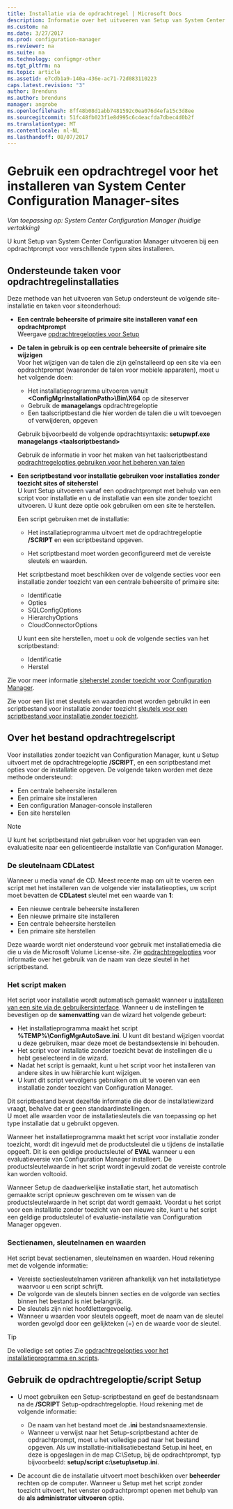 ```yaml
---
title: Installatie via de opdrachtregel | Microsoft Docs
description: Informatie over het uitvoeren van Setup van System Center Configuration Manager bij een opdrachtprompt voor een verscheidenheid aan site-installaties.
ms.custom: na
ms.date: 3/27/2017
ms.prod: configuration-manager
ms.reviewer: na
ms.suite: na
ms.technology: configmgr-other
ms.tgt_pltfrm: na
ms.topic: article
ms.assetid: e7cdb1a9-140a-436e-ac71-72d083110223
caps.latest.revision: "3"
author: Brenduns
ms.author: brenduns
manager: angrobe
ms.openlocfilehash: 8ff48b08d1abb7481592c0ea076d4efa15c3d8ee
ms.sourcegitcommit: 51fc48fb023f1e8d995c6c4eacfda7dbec4d0b2f
ms.translationtype: MT
ms.contentlocale: nl-NL
ms.lasthandoff: 08/07/2017
---
```

# <a name="use-a-command-line-to-install-system-center-configuration-manager-sites"></a>Gebruik een opdrachtregel voor het installeren van System Center Configuration Manager-sites

*Van toepassing op: System Center Configuration Manager (huidige vertakking)*

 U kunt Setup van System Center Configuration Manager uitvoeren bij een opdrachtprompt voor verschillende typen sites installeren.

## <a name="supported-tasks-for-command-line-installations"></a>Ondersteunde taken voor opdrachtregelinstallaties
 Deze methode van het uitvoeren van Setup ondersteunt de volgende site-installatie en taken voor siteonderhoud:

-   **Een centrale beheersite of primaire site installeren vanaf een opdrachtprompt**  
  Weergave [opdrachtregelopties voor Setup](../../../../core/servers/deploy/install/command-line-options-for-setup.md)

-  **De talen in gebruik is op een centrale beheersite of primaire site wijzigen**  
    Voor het wijzigen van de talen die zijn geïnstalleerd op een site via een opdrachtprompt (waaronder de talen voor mobiele apparaten), moet u het volgende doen:  

     -   Het installatieprogramma uitvoeren vanuit  **&lt;ConfigMgrInstallationPath\>\Bin\X64** op de siteserver
     -   Gebruik de **managelangs** opdrachtregeloptie
     -   Een taalscriptbestand die hier worden de talen die u wilt toevoegen of verwijderen, opgeven  

    Gebruik bijvoorbeeld de volgende opdrachtsyntaxis: **setupwpf.exe managelangs &lt;taalscriptbestand\>**  

    Gebruik de informatie in voor het maken van het taalscriptbestand [opdrachtregelopties gebruiken voor het beheren van talen](../../../../core/servers/deploy/install/command-line-options-for-setup.md#bkmk_Lang)  

-  **Een scriptbestand voor installatie gebruiken voor installaties zonder toezicht sites of siteherstel**  
    U kunt Setup uitvoeren vanaf een opdrachtprompt met behulp van een script voor installatie en u de installatie van een site zonder toezicht uitvoeren. U kunt deze optie ook gebruiken om een site te herstellen.    

    Een script gebruiken met de installatie:  

    -   Het installatieprogramma uitvoert met de opdrachtregeloptie **/SCRIPT** en een scriptbestand opgeven.  

    -   Het scriptbestand moet worden geconfigureerd met de vereiste sleutels en waarden.  

    Het scriptbestand moet beschikken over de volgende secties voor een installatie zonder toezicht van een centrale beheersite of primaire site:  

    -   Identificatie    
    -   Opties    
    -   SQLConfigOptions    
      -   HierarchyOptions    
    -   CloudConnectorOptions   

    U kunt een site herstellen, moet u ook de volgende secties van het scriptbestand:  

    -   Identificatie  
    -   Herstel

Zie voor meer informatie [siteherstel zonder toezicht voor Configuration Manager](/sccm/protect/understand/unattended-recovery).  

Zie voor een lijst met sleutels en waarden moet worden gebruikt in een scriptbestand voor installatie zonder toezicht [sleutels voor een scriptbestand voor installatie zonder toezicht](../../../../core/servers/deploy/install/command-line-options-for-setup.md#bkmk_Unattended).  

## <a name="about-the-command-line-script-file"></a>Over het bestand opdrachtregelscript  
 Voor installaties zonder toezicht van Configuration Manager, kunt u Setup uitvoert met de opdrachtregeloptie **/SCRIPT**, en een scriptbestand met opties voor de installatie opgeven. De volgende taken worden met deze methode ondersteund:  

-   Een centrale beheersite installeren  
-   Een primaire site installeren  
-   Een configuration Manager-console installeren  
-   Een site herstellen  

> [!NOTE]  
>  U kunt het scriptbestand niet gebruiken voor het upgraden van een evaluatiesite naar een gelicentieerde installatie van Configuration Manager.  

### <a name="the-cdlatest-key-name"></a>De sleutelnaam CDLatest
Wanneer u media vanaf de CD. Meest recente map om uit te voeren een script met het installeren van de volgende vier installatieopties, uw script moet bevatten de **CDLatest** sleutel met een waarde van **1**:
- Een nieuwe centrale beheersite installeren
- Een nieuwe primaire site installeren
- Een centrale beheersite herstellen
- Een primaire site herstellen

Deze waarde wordt niet ondersteund voor gebruik met installatiemedia die die u via de Microsoft Volume License-site.
Zie [opdrachtregelopties](/sccm/core/servers/deploy/install/command-line-options-for-setup) voor informatie over het gebruik van de naam van deze sleutel in het scriptbestand.



### <a name="create-the-script"></a>Het script maken
Het script voor installatie wordt automatisch gemaakt wanneer u [installeren van een site via de gebruikersinterface](../../../../core/servers/deploy/install/use-the-setup-wizard-to-install-sites.md).  Wanneer u de instellingen te bevestigen op de **samenvatting** van de wizard het volgende gebeurt:  

-   Het installatieprogramma maakt het script **%TEMP%\ConfigMgrAutoSave.ini**.  U kunt dit bestand wijzigen voordat u deze gebruiken, maar deze moet de bestandsextensie ini behouden.  
-   Het script voor installatie zonder toezicht bevat de instellingen die u hebt geselecteerd in de wizard.  
-   Nadat het script is gemaakt, kunt u het script voor het installeren van andere sites in uw hiërarchie kunt wijzigen.  
-   U kunt dit script vervolgens gebruiken om uit te voeren van een installatie zonder toezicht van Configuration Manager.  

Dit scriptbestand bevat dezelfde informatie die door de installatiewizard vraagt, behalve dat er geen standaardinstellingen.   
U moet alle waarden voor de installatiesleutels die van toepassing op het type installatie dat u gebruikt opgeven.   

Wanneer het installatieprogramma maakt het script voor installatie zonder toezicht, wordt dit ingevuld met de productsleutel die u tijdens de installatie opgeeft. Dit is een geldige productsleutel of **EVAL** wanneer u een evaluatieversie van Configuration Manager installeert. De productsleutelwaarde in het script wordt ingevuld zodat de vereiste controle kan worden voltooid.   

Wanneer Setup de daadwerkelijke installatie start, het automatisch gemaakte script opnieuw geschreven om te wissen van de productsleutelwaarde in het script dat wordt gemaakt. Voordat u het script voor een installatie zonder toezicht van een nieuwe site, kunt u het script een geldige productsleutel of evaluatie-installatie van Configuration Manager opgeven.  

### <a name="section-names-key-names-and-values"></a>Sectienamen, sleutelnamen en waarden
Het script bevat sectienamen, sleutelnamen en waarden. Houd rekening met de volgende informatie:
-   Vereiste sectiesleutelnamen variëren afhankelijk van het installatietype waarvoor u een script schrijft.
-   De volgorde van de sleutels binnen secties en de volgorde van secties binnen het bestand is niet belangrijk.     
-   De sleutels zijn niet hoofdlettergevoelig.  
-   Wanneer u waarden voor sleutels opgeeft, moet de naam van de sleutel worden gevolgd door een gelijkteken (=) en de waarde voor de sleutel.    

> [!TIP]  
>  De volledige set opties Zie [opdrachtregelopties voor het installatieprogramma en scripts](../../../../core/servers/deploy/install/command-line-options-for-setup.md).  

## <a name="use-the-script-setup-command-line-option"></a>Gebruik de opdrachtregeloptie/script Setup

-   U moet gebruiken een Setup-scriptbestand en geef de bestandsnaam na de **/SCRIPT** Setup-opdrachtregeloptie. Houd rekening met de volgende informatie:   
    -   De naam van het bestand moet de **.ini** bestandsnaamextensie.  
    -   Wanneer u verwijst naar het Setup-scriptbestand achter de opdrachtprompt, moet u het volledige pad naar het bestand opgeven. Als uw installatie-initialisatiebestand Setup.ini heet, en deze is opgeslagen in de map C:\Setup, bij de opdrachtprompt, typ bijvoorbeeld: **setup/script c:\setup\setup.ini**.  

-   De account die de installatie uitvoert moet beschikken over **beheerder** rechten op de computer. Wanneer u Setup met het script zonder toezicht uitvoert, het venster opdrachtprompt openen met behulp van de **als administrator uitvoeren** optie.   
